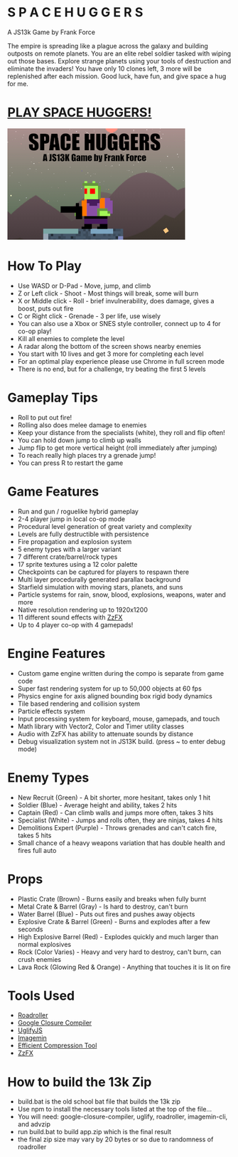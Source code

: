 # S P A C E H U G G E R S
A JS13k Game by Frank Force

The empire is spreading like a plague across the galaxy and building outposts on remote planets.
You are an elite rebel soldier tasked with wiping out those bases.
Explore strange planets using your tools of destruction and eliminate the invaders!
You have only 10 clones left, 3 more will be replenished after each mission.
Good luck, have fun, and give space a hug for me.

# [PLAY SPACE HUGGERS!](https://killedbyapixel.github.io/SpaceHuggers/)

![Screenshot](/screenshot.png)

# How To Play
- Use WASD or D-Pad - Move, jump, and climb
- Z or Left click - Shoot - Most things will break, some will burn
- X or Middle click - Roll - brief invulnerability, does damage, gives a boost, puts out fire
- C or Right click - Grenade - 3 per life, use wisely
- You can also use a Xbox or SNES style controller, connect up to 4 for co-op play!
- Kill all enemies to complete the level
- A radar along the bottom of the screen shows nearby enemies
- You start with 10 lives and get 3 more for completing each level
- For an optimal play experience please use Chrome in full screen mode
- There is no end, but for a challenge, try beating the first 5 levels

# Gameplay Tips
- Roll to put out fire!
- Rolling also does melee damage to enemies
- Keep your distance from the specialists (white), they roll and flip often!
- You can hold down jump to climb up walls
- Jump flip to get more vertical height (roll immediately after jumping)
- To reach really high places try a grenade jump!
- You can press R to restart the game

# Game Features
- Run and gun / roguelike hybrid gameplay
- 2-4 player jump in local co-op mode
- Procedural level generation of great variety and complexity
- Levels are fully destructible with persistence
- Fire propagation and explosion system
- 5 enemy types with a larger variant
- 7 different crate/barrel/rock types
- 17 sprite textures using a 12 color palette
- Checkpoints can be captured for players to respawn there
- Multi layer procedurally generated parallax background
- Starfield simulation with moving stars, planets, and suns
- Particle systems for rain, snow, blood, explosions, weapons, water and more
- Native resolution rendering up to 1920x1200
- 11 different sound effects with [ZzFX](https://github.com/KilledByAPixel/ZzFX)
- Up to 4 player co-op with 4 gamepads!

# Engine Features
- Custom game engine written during the compo is separate from game code
- Super fast rendering system for up to 50,000 objects at 60 fps
- Physics engine for axis aligned bounding box rigid body dynamics
- Tile based rendering and collision system
- Particle effects system
- Input processing system for keyboard, mouse, gamepads, and touch
- Math library with Vector2, Color and Timer utility classes
- Audio with ZzFX has ability to attenuate sounds by distance
- Debug visualization system not in JS13K build. (press ~ to enter debug mode)

# Enemy Types
- New Recruit (Green) - A bit shorter, more hesitant, takes only 1 hit
- Soldier (Blue) - Average height and ability, takes 2 hits
- Captain (Red) - Can climb walls and jumps more often, takes 3 hits
- Specialist (White) - Jumps and rolls often, they are ninjas, takes 4 hits
- Demolitions Expert (Purple) - Throws grenades and can't catch fire, takes 5 hits
- Small chance of a heavy weapons variation that has double health and fires full auto

# Props
- Plastic Crate (Brown) - Burns easily and breaks when fully burnt
- Metal Crate & Barrel (Gray) - Is hard to destroy, can't burn
- Water Barrel (Blue) - Puts out fires and pushes away objects
- Explosive Crate & Barrel (Green) - Burns and explodes after a few seconds
- High Explosive Barrel (Red) - Explodes quickly and much larger than normal explosives
- Rock (Color Varies) - Heavy and very hard to destroy, can't burn, can crush enemies
- Lava Rock (Glowing Red & Orange) - Anything that touches it is lit on fire

# Tools Used
- [Roadroller](https://github.com/lifthrasiir/roadroller)
- [Google Closure Compiler](https://github.com/google/closure-compiler)
- [UglifyJS](https://github.com/mishoo/UglifyJS)
- [Imagemin](https://github.com/imagemin/imagemin)
- [Efficient Compression Tool](https://github.com/fhanau/Efficient-Compression-Tool)
- [ZzFX](https://github.com/KilledByAPixel/ZzFX)

# How to build the 13k Zip
- build.bat is the old school bat file that builds the 13k zip
- Use npm to install the necessary tools listed at the top of the file...
- You will need: google-closure-compiler, uglify, roadroller, imagemin-cli, and advzip
- run build.bat to build app.zip which is the final result
- the final zip size may vary by 20 bytes or so due to randomness of roadroller
